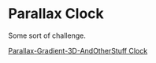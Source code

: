 # Parallax Clock

Some sort of challenge.

<a href="https://jmatoso.github.io/clock/index2.html">Parallax-Gradient-3D-AndOtherStuff Clock</a>

